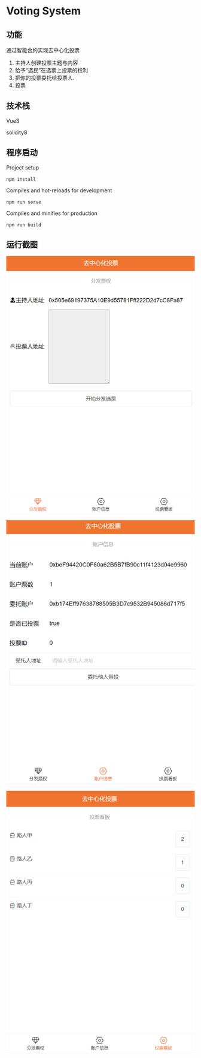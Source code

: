 # Voting System

## 功能

通过智能合约实现去中心化投票

1. 主持人创建投票主题与内容
2. 给予“选民”在选票上投票的权利
3. 把你的投票委托给投票人.
4. 投票

## 技术栈

Vue3

solidity8

## 程序启动

Project setup

```
npm install
```

Compiles and hot-reloads for development

```
npm run serve
```

Compiles and minifies for production

```
npm run build
```

## 运行截图

![image-20231026184952649](https://github.com/sonichen/Web3.0_Project_Demo/blob/main/voting_system/assets/image-20231026184937376.png?raw=true)

![image-20231026185009940](https://github.com/sonichen/Web3.0_Project_Demo/blob/main/voting_system/assets/image-20231026185009940.png?raw=true)

![image-20231026185030757](https://github.com/sonichen/Web3.0_Project_Demo/blob/main/voting_system/assets/image-20231026185030757.png?raw=true)
